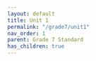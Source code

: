 ```yaml
---
layout: default
title: Unit 1
permalink: "/grade7/unit1"
nav_order: 1
parent: Grade 7 Standard
has_children: true
---
```

